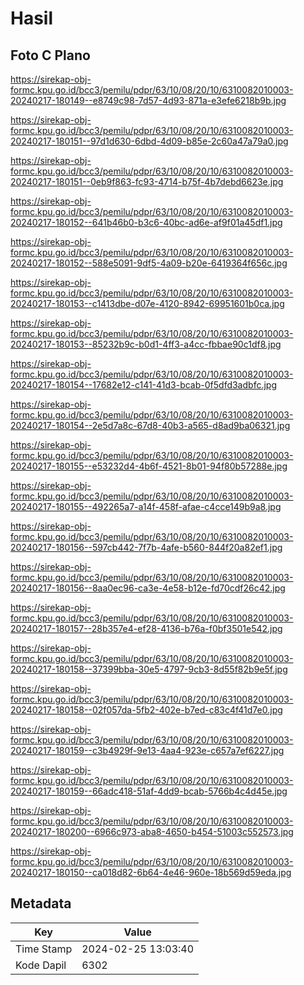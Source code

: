 # Hasil

## Foto C Plano

https://sirekap-obj-formc.kpu.go.id/bcc3/pemilu/pdpr/63/10/08/20/10/6310082010003-20240217-180149--e8749c98-7d57-4d93-871a-e3efe6218b9b.jpg

https://sirekap-obj-formc.kpu.go.id/bcc3/pemilu/pdpr/63/10/08/20/10/6310082010003-20240217-180151--97d1d630-6dbd-4d09-b85e-2c60a47a79a0.jpg

https://sirekap-obj-formc.kpu.go.id/bcc3/pemilu/pdpr/63/10/08/20/10/6310082010003-20240217-180151--0eb9f863-fc93-4714-b75f-4b7debd6623e.jpg

https://sirekap-obj-formc.kpu.go.id/bcc3/pemilu/pdpr/63/10/08/20/10/6310082010003-20240217-180152--641b46b0-b3c6-40bc-ad6e-af9f01a45df1.jpg

https://sirekap-obj-formc.kpu.go.id/bcc3/pemilu/pdpr/63/10/08/20/10/6310082010003-20240217-180152--588e5091-9df5-4a09-b20e-6419364f656c.jpg

https://sirekap-obj-formc.kpu.go.id/bcc3/pemilu/pdpr/63/10/08/20/10/6310082010003-20240217-180153--c1413dbe-d07e-4120-8942-69951601b0ca.jpg

https://sirekap-obj-formc.kpu.go.id/bcc3/pemilu/pdpr/63/10/08/20/10/6310082010003-20240217-180153--85232b9c-b0d1-4ff3-a4cc-fbbae90c1df8.jpg

https://sirekap-obj-formc.kpu.go.id/bcc3/pemilu/pdpr/63/10/08/20/10/6310082010003-20240217-180154--17682e12-c141-41d3-bcab-0f5dfd3adbfc.jpg

https://sirekap-obj-formc.kpu.go.id/bcc3/pemilu/pdpr/63/10/08/20/10/6310082010003-20240217-180154--2e5d7a8c-67d8-40b3-a565-d8ad9ba06321.jpg

https://sirekap-obj-formc.kpu.go.id/bcc3/pemilu/pdpr/63/10/08/20/10/6310082010003-20240217-180155--e53232d4-4b6f-4521-8b01-94f80b57288e.jpg

https://sirekap-obj-formc.kpu.go.id/bcc3/pemilu/pdpr/63/10/08/20/10/6310082010003-20240217-180155--492265a7-a14f-458f-afae-c4cce149b9a8.jpg

https://sirekap-obj-formc.kpu.go.id/bcc3/pemilu/pdpr/63/10/08/20/10/6310082010003-20240217-180156--597cb442-7f7b-4afe-b560-844f20a82ef1.jpg

https://sirekap-obj-formc.kpu.go.id/bcc3/pemilu/pdpr/63/10/08/20/10/6310082010003-20240217-180156--8aa0ec96-ca3e-4e58-b12e-fd70cdf26c42.jpg

https://sirekap-obj-formc.kpu.go.id/bcc3/pemilu/pdpr/63/10/08/20/10/6310082010003-20240217-180157--28b357e4-ef28-4136-b76a-f0bf3501e542.jpg

https://sirekap-obj-formc.kpu.go.id/bcc3/pemilu/pdpr/63/10/08/20/10/6310082010003-20240217-180158--37399bba-30e5-4797-9cb3-8d55f82b9e5f.jpg

https://sirekap-obj-formc.kpu.go.id/bcc3/pemilu/pdpr/63/10/08/20/10/6310082010003-20240217-180158--02f057da-5fb2-402e-b7ed-c83c4f41d7e0.jpg

https://sirekap-obj-formc.kpu.go.id/bcc3/pemilu/pdpr/63/10/08/20/10/6310082010003-20240217-180159--c3b4929f-9e13-4aa4-923e-c657a7ef6227.jpg

https://sirekap-obj-formc.kpu.go.id/bcc3/pemilu/pdpr/63/10/08/20/10/6310082010003-20240217-180159--66adc418-51af-4dd9-bcab-5766b4c4d45e.jpg

https://sirekap-obj-formc.kpu.go.id/bcc3/pemilu/pdpr/63/10/08/20/10/6310082010003-20240217-180200--6966c973-aba8-4650-b454-51003c552573.jpg

https://sirekap-obj-formc.kpu.go.id/bcc3/pemilu/pdpr/63/10/08/20/10/6310082010003-20240217-180150--ca018d82-6b64-4e46-960e-18b569d59eda.jpg


## Metadata

| Key        | Value               |
| ---------- | ------------------- |
| Time Stamp | 2024-02-25 13:03:40 |
| Kode Dapil | 6302                |




